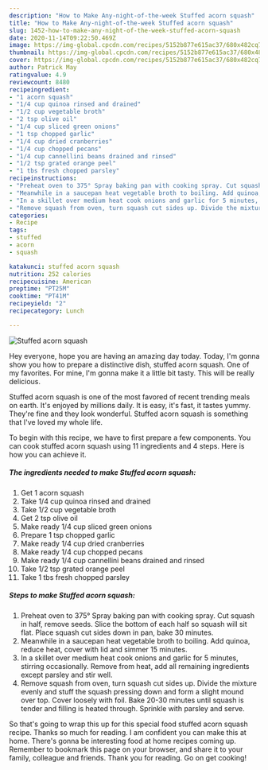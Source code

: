 ```yaml
---
description: "How to Make Any-night-of-the-week Stuffed acorn squash"
title: "How to Make Any-night-of-the-week Stuffed acorn squash"
slug: 1452-how-to-make-any-night-of-the-week-stuffed-acorn-squash
date: 2020-11-14T09:22:50.469Z
image: https://img-global.cpcdn.com/recipes/5152b877e615ac37/680x482cq70/stuffed-acorn-squash-recipe-main-photo.jpg
thumbnail: https://img-global.cpcdn.com/recipes/5152b877e615ac37/680x482cq70/stuffed-acorn-squash-recipe-main-photo.jpg
cover: https://img-global.cpcdn.com/recipes/5152b877e615ac37/680x482cq70/stuffed-acorn-squash-recipe-main-photo.jpg
author: Patrick May
ratingvalue: 4.9
reviewcount: 8480
recipeingredient:
- "1 acorn squash"
- "1/4 cup quinoa rinsed and drained"
- "1/2 cup vegetable broth"
- "2 tsp olive oil"
- "1/4 cup sliced green onions"
- "1 tsp chopped garlic"
- "1/4 cup dried cranberries"
- "1/4 cup chopped pecans"
- "1/4 cup cannellini beans drained and rinsed"
- "1/2 tsp grated orange peel"
- "1 tbs fresh chopped parsley"
recipeinstructions:
- "Preheat oven to 375° Spray baking pan with cooking spray. Cut squash in half, remove seeds. Slice the bottom of each half so squash will sit flat. Place squash cut sides down in pan, bake 30 minutes."
- "Meanwhile in a saucepan heat vegetable broth to boiling. Add quinoa, reduce heat, cover with lid and simmer 15 minutes."
- "In a skillet over medium heat cook onions and garlic for 5 minutes, stirring occasionally. Remove from heat, add all remaining ingredients except parsley and stir well."
- "Remove squash from oven, turn squash cut sides up. Divide the mixture evenly and stuff the squash pressing down and form a slight mound over top. Cover loosely with foil. Bake 20-30 minutes until squash is tender and filling is heated through. Sprinkle with parsley and serve."
categories:
- Recipe
tags:
- stuffed
- acorn
- squash

katakunci: stuffed acorn squash 
nutrition: 252 calories
recipecuisine: American
preptime: "PT25M"
cooktime: "PT41M"
recipeyield: "2"
recipecategory: Lunch

---
```



![Stuffed acorn squash](https://img-global.cpcdn.com/recipes/5152b877e615ac37/680x482cq70/stuffed-acorn-squash-recipe-main-photo.jpg)

Hey everyone, hope you are having an amazing day today. Today, I'm gonna show you how to prepare a distinctive dish, stuffed acorn squash. One of my favorites. For mine, I'm gonna make it a little bit tasty. This will be really delicious.

Stuffed acorn squash is one of the most favored of recent trending meals on earth. It's enjoyed by millions daily. It is easy, it's fast, it tastes yummy. They're fine and they look wonderful. Stuffed acorn squash is something that I've loved my whole life.




To begin with this recipe, we have to first prepare a few components. You can cook stuffed acorn squash using 11 ingredients and 4 steps. Here is how you can achieve it.

<!--inarticleads1-->

##### The ingredients needed to make Stuffed acorn squash:

1. Get 1 acorn squash
1. Take 1/4 cup quinoa rinsed and drained
1. Take 1/2 cup vegetable broth
1. Get 2 tsp olive oil
1. Make ready 1/4 cup sliced green onions
1. Prepare 1 tsp chopped garlic
1. Make ready 1/4 cup dried cranberries
1. Make ready 1/4 cup chopped pecans
1. Make ready 1/4 cup cannellini beans drained and rinsed
1. Take 1/2 tsp grated orange peel
1. Take 1 tbs fresh chopped parsley




<!--inarticleads2-->

##### Steps to make Stuffed acorn squash:

1. Preheat oven to 375° Spray baking pan with cooking spray. Cut squash in half, remove seeds. Slice the bottom of each half so squash will sit flat. Place squash cut sides down in pan, bake 30 minutes.
1. Meanwhile in a saucepan heat vegetable broth to boiling. Add quinoa, reduce heat, cover with lid and simmer 15 minutes.
1. In a skillet over medium heat cook onions and garlic for 5 minutes, stirring occasionally. Remove from heat, add all remaining ingredients except parsley and stir well.
1. Remove squash from oven, turn squash cut sides up. Divide the mixture evenly and stuff the squash pressing down and form a slight mound over top. Cover loosely with foil. Bake 20-30 minutes until squash is tender and filling is heated through. Sprinkle with parsley and serve.




So that's going to wrap this up for this special food stuffed acorn squash recipe. Thanks so much for reading. I am confident you can make this at home. There's gonna be interesting food at home recipes coming up. Remember to bookmark this page on your browser, and share it to your family, colleague and friends. Thank you for reading. Go on get cooking!
